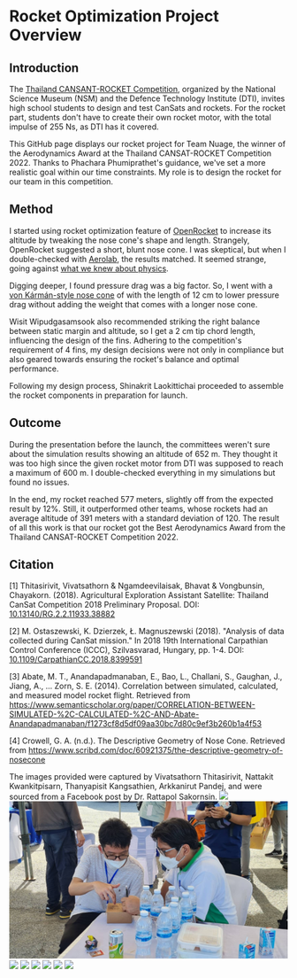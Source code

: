 # Rocket Optimization Project Overview

## Introduction

The [Thailand CANSANT-ROCKET Competition](https://www.facebook.com/p/CanSat-Rocket-Thailand-100038803825229/), organized by the National Science Museum (NSM) and the Defence Technology Institute (DTI), invites high school students to design and test CanSats and rockets. For the rocket part, students don't have to create their own rocket motor, with the total impulse of 255 Ns, as DTI has it covered.

This GitHub page displays our rocket project for Team Nuage, the winner of the Aerodynamics Award at the Thailand CANSAT-ROCKET Competition 2022. Thanks to Phachara Phumiprathet's guidance, we've set a more realistic goal within our time constraints. My role is to design the rocket for our team in this competition.

## Method

I started using rocket optimization feature of [OpenRocket](https://openrocket.info/) to increase its altitude by tweaking the nose cone's shape and length. Strangely, OpenRocket suggested a short, blunt nose cone. I was skeptical, but when I double-checked with [Aerolab](https://www.nakka-rocketry.net/softw.html#Aerolab), the results matched. It seemed strange, going against [what we knew about physics](https://aerospaceweb.org/question/aerodynamics/q0151.shtml).

Digging deeper, I found pressure drag was a big factor. So, I went with a [von Kármán-style nose cone](https://en.wikipedia.org/wiki/Nose_cone_design#Von_K%C3%A1rm%C3%A1n) of with the length of 12 cm to lower pressure drag without adding the weight that comes with a longer nose cone.

Wisit Wipudgasamsook also recommended striking the right balance between static margin and altitude, so I get a 2 cm tip chord length, influencing the design of the fins. Adhering to the competition's requirement of 4 fins, my design decisions were not only in compliance but also geared towards ensuring the rocket's balance and optimal performance.

Following my design process, Shinakrit Laokittichai proceeded to assemble the rocket components in preparation for launch.


## Outcome

During the presentation before the launch, the committees weren't sure about the simulation results showing an altitude of 652 m. They thought it was too high since the given rocket motor from DTI was supposed to reach a maximum of 600 m. I double-checked everything in my simulations but found no issues.

In the end, my rocket reached 577 meters, slightly off from the expected result by 12%. Still, it outperformed other teams, whose rockets had an average altitude of 391 meters with a standard deviation of 120. The result of all this work is that our rocket got the Best Aerodynamics Award from the Thailand CANSAT-ROCKET Competition 2022.

## Citation

[1] Thitasirivit, Vivatsathorn & Ngamdeevilaisak, Bhavat & Vongbunsin, Chayakorn. (2018). Agricultural Exploration Assistant Satellite: Thailand CanSat Competition 2018 Preliminary Proposal. DOI: [10.13140/RG.2.2.11933.38882](https://doi.org/10.13140/RG.2.2.11933.38882)

[2] M. Ostaszewski, K. Dzierzek, Ł. Magnuszewski (2018). "Analysis of data collected during CanSat mission." In 2018 19th International Carpathian Control Conference (ICCC), Szilvasvarad, Hungary, pp. 1-4. DOI: [10.1109/CarpathianCC.2018.8399591](https://doi.org/10.1109/CarpathianCC.2018.8399591)

[3] Abate, M. T., Anandapadmanaban, E., Bao, L., Challani, S., Gaughan, J., Jiang, A., ... Zorn, S. E. (2014). Correlation between simulated, calculated, and measured model rocket flight. Retrieved from https://www.semanticscholar.org/paper/CORRELATION-BETWEEN-SIMULATED-%2C-CALCULATED-%2C-AND-Abate-Anandapadmanaban/f1273cf8d5df09aa30bc7d80c9ef3b260b1a4f53

[4] Crowell, G. A. (n.d.). The Descriptive Geometry of Nose Cone. Retrieved from https://www.scribd.com/doc/60921375/the-descriptive-geometry-of-nosecone

The images provided were captured by Vivatsathorn Thitasirivit, Nattakit Kwankitpisarn, Thanyapisit Kangsathien, Arkkanirut Pandej, and were sourced from a Facebook post by Dr. Rattapol Sakornsin.
![](images/012824_CanSat-Recovery_TCRC2022.JPG)
![](images/012824_Composite-Sandwich-Explain-by-Dr.Rattapol-Sakornsin_TCRC2022.jpg)
![](images/012824_Conference_TCRC2022.JPG)
![](images/012824_Nuage-Team-Member_TCRC2022.jpg)
![](images/012824_Rocket-Launch-1_TCRC2022.JPG)
![](images/012824_Rocket-Launch-2_TCRC2022.JPG)
![](images/012824_Rocket-Launch-3_TCRC2022.JPG)
![](images/012824_Rocket-Launch-4_TCRC2022.JPG)


